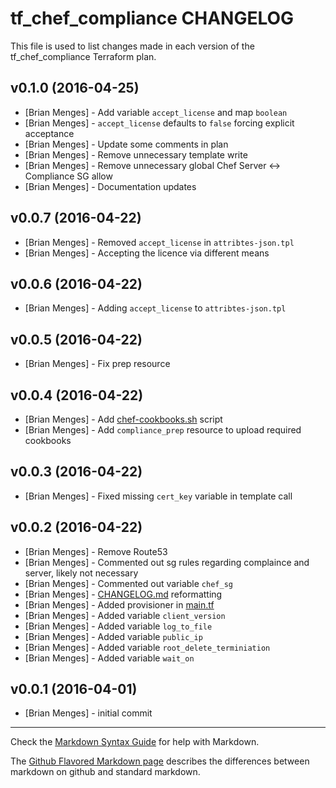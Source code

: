 tf_chef_compliance CHANGELOG
========================

This file is used to list changes made in each version of the tf_chef_compliance Terraform plan.

v0.1.0 (2016-04-25)
-------------------
- [Brian Menges] - Add variable `accept_license` and map `boolean`
- [Brian Menges] - `accept_license` defaults to `false` forcing explicit acceptance
- [Brian Menges] - Update some comments in plan
- [Brian Menges] - Remove unnecessary template write
- [Brian Menges] - Remove unnecessary global Chef Server <-> Compliance SG allow
- [Brian Menges] - Documentation updates

v0.0.7 (2016-04-22)
-------------------
- [Brian Menges] - Removed `accept_license` in `attribtes-json.tpl`
- [Brian Menges] - Accepting the licence via different means

v0.0.6 (2016-04-22)
-------------------
- [Brian Menges] - Adding `accept_license` to `attribtes-json.tpl`

v0.0.5 (2016-04-22)
-------------------
- [Brian Menges] - Fix prep resource

v0.0.4 (2016-04-22)
-------------------
- [Brian Menges] - Add [chef-cookbooks.sh](files/chef-cookbooks.sh) script
- [Brian Menges] - Add `compliance_prep` resource to upload required cookbooks

v0.0.3 (2016-04-22)
-------------------
- [Brian Menges] - Fixed missing `cert_key` variable in template call

v0.0.2 (2016-04-22)
-------------------
- [Brian Menges] - Remove Route53
- [Brian Menges] - Commented out sg rules regarding complaince and server, likely not necessary
- [Brian Menges] - Commented out variable `chef_sg`
- [Brian Menges] - [CHANGELOG.md](CHANGELOG.md) reformatting
- [Brian Menges] - Added provisioner in [main.tf](main.tf)
- [Brian Menges] - Added variable `client_version`
- [Brian Menges] - Added variable `log_to_file`
- [Brian Menges] - Added variable `public_ip`
- [Brian Menges] - Added variable `root_delete_terminiation`
- [Brian Menges] - Added variable `wait_on`

v0.0.1 (2016-04-01)
-------------------
- [Brian Menges] - initial commit

- - -
Check the [Markdown Syntax Guide](http://daringfireball.net/projects/markdown/syntax) for help with Markdown.

The [Github Flavored Markdown page](http://github.github.com/github-flavored-markdown/) describes the differences between markdown on github and standard markdown.
